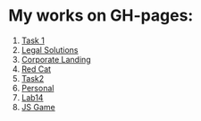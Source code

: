 # My works on GH-pages:
1) <a href="https://hepbotpett.github.io/web-respository/Task1/index.html" target="_blank">Task 1</a>
2) <a href="https://hepbotpett.github.io/web-respository/Legal-Solutions/index1.html" target="_blank">Legal Solutions</a>
3) <a href="https://hepbotpett.github.io/web-respository/Corporate-Landing/index.html" target="_blank">Corporate Landing</a>
4) <a href="https://hepbotpett.github.io/web-respository/Red-Cat/index.html" target="_blank">Red Cat</a>
5) <a href="https://hepbotpett.github.io/web-respository/Task2/index.html" target="_blank">Task2</a>
6) <a href="https://hepbotpett.github.io/web-respository/Personal/index.html" target="_blank">Personal</a>
7) <a href="https://hepbotpett.github.io/web-respository/Lab14/index.html" target="_blank">Lab14</a>
7) <a href="https://hepbotpett.github.io/web-respository/JS_Game/index.html" target="_blank">JS Game</a>
